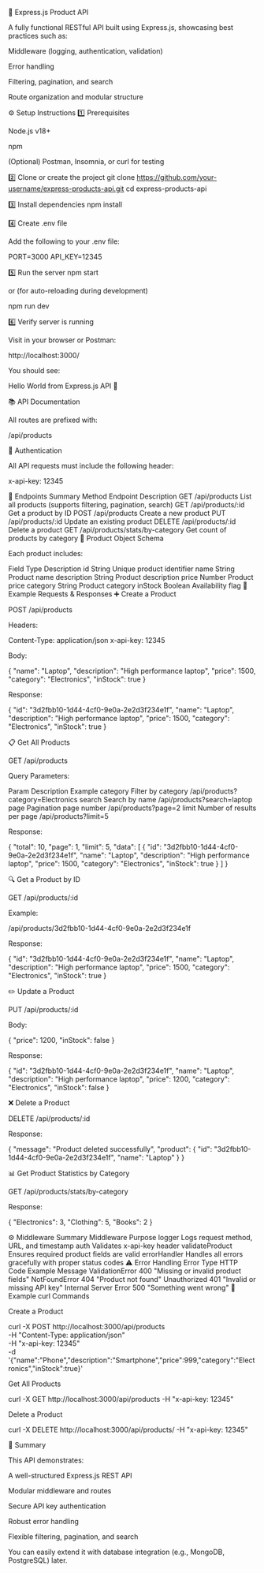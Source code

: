 🛒 Express.js Product API

A fully functional RESTful API built using Express.js, showcasing best practices such as:

Middleware (logging, authentication, validation)

Error handling

Filtering, pagination, and search

Route organization and modular structure

⚙️ Setup Instructions
1️⃣ Prerequisites

Node.js v18+

npm

(Optional) Postman, Insomnia, or curl for testing

2️⃣ Clone or create the project
git clone https://github.com/your-username/express-products-api.git
cd express-products-api

3️⃣ Install dependencies
npm install

4️⃣ Create .env file

Add the following to your .env file:

PORT=3000
API_KEY=12345

5️⃣ Run the server
npm start


or (for auto-reloading during development)

npm run dev

6️⃣ Verify server is running

Visit in your browser or Postman:

http://localhost:3000/


You should see:

Hello World from Express.js API 🚀

📚 API Documentation

All routes are prefixed with:

/api/products

🔑 Authentication

All API requests must include the following header:

x-api-key: 12345

🧾 Endpoints Summary
Method	Endpoint	Description
GET	/api/products	List all products (supports filtering, pagination, search)
GET	/api/products/:id	Get a product by ID
POST	/api/products	Create a new product
PUT	/api/products/:id	Update an existing product
DELETE	/api/products/:id	Delete a product
GET	/api/products/stats/by-category	Get count of products by category
🧩 Product Object Schema

Each product includes:

Field	Type	Description
id	String	Unique product identifier
name	String	Product name
description	String	Product description
price	Number	Product price
category	String	Product category
inStock	Boolean	Availability flag
🧪 Example Requests & Responses
➕ Create a Product

POST /api/products

Headers:

Content-Type: application/json
x-api-key: 12345


Body:

{
  "name": "Laptop",
  "description": "High performance laptop",
  "price": 1500,
  "category": "Electronics",
  "inStock": true
}


Response:

{
  "id": "3d2fbb10-1d44-4cf0-9e0a-2e2d3f234e1f",
  "name": "Laptop",
  "description": "High performance laptop",
  "price": 1500,
  "category": "Electronics",
  "inStock": true
}

📋 Get All Products

GET /api/products

Query Parameters:

Param	Description	Example
category	Filter by category	/api/products?category=Electronics
search	Search by name	/api/products?search=laptop
page	Pagination page number	/api/products?page=2
limit	Number of results per page	/api/products?limit=5

Response:

{
  "total": 10,
  "page": 1,
  "limit": 5,
  "data": [
    {
      "id": "3d2fbb10-1d44-4cf0-9e0a-2e2d3f234e1f",
      "name": "Laptop",
      "description": "High performance laptop",
      "price": 1500,
      "category": "Electronics",
      "inStock": true
    }
  ]
}

🔍 Get a Product by ID

GET /api/products/:id

Example:

/api/products/3d2fbb10-1d44-4cf0-9e0a-2e2d3f234e1f


Response:

{
  "id": "3d2fbb10-1d44-4cf0-9e0a-2e2d3f234e1f",
  "name": "Laptop",
  "description": "High performance laptop",
  "price": 1500,
  "category": "Electronics",
  "inStock": true
}

✏️ Update a Product

PUT /api/products/:id

Body:

{
  "price": 1200,
  "inStock": false
}


Response:

{
  "id": "3d2fbb10-1d44-4cf0-9e0a-2e2d3f234e1f",
  "name": "Laptop",
  "description": "High performance laptop",
  "price": 1200,
  "category": "Electronics",
  "inStock": false
}

❌ Delete a Product

DELETE /api/products/:id

Response:

{
  "message": "Product deleted successfully",
  "product": {
    "id": "3d2fbb10-1d44-4cf0-9e0a-2e2d3f234e1f",
    "name": "Laptop"
  }
}

📊 Get Product Statistics by Category

GET /api/products/stats/by-category

Response:

{
  "Electronics": 3,
  "Clothing": 5,
  "Books": 2
}

⚙️ Middleware Summary
Middleware	Purpose
logger	Logs request method, URL, and timestamp
auth	Validates x-api-key header
validateProduct	Ensures required product fields are valid
errorHandler	Handles all errors gracefully with proper status codes
⚠️ Error Handling
Error Type	HTTP Code	Example Message
ValidationError	400	"Missing or invalid product fields"
NotFoundError	404	"Product not found"
Unauthorized	401	"Invalid or missing API key"
Internal Server Error	500	"Something went wrong"
🧠 Example curl Commands

Create a Product

curl -X POST http://localhost:3000/api/products \
-H "Content-Type: application/json" \
-H "x-api-key: 12345" \
-d '{"name":"Phone","description":"Smartphone","price":999,"category":"Electronics","inStock":true}'


Get All Products

curl -X GET http://localhost:3000/api/products -H "x-api-key: 12345"


Delete a Product

curl -X DELETE http://localhost:3000/api/products/<id> -H "x-api-key: 12345"

🏁 Summary

This API demonstrates:

A well-structured Express.js REST API

Modular middleware and routes

Secure API key authentication

Robust error handling

Flexible filtering, pagination, and search

You can easily extend it with database integration (e.g., MongoDB, PostgreSQL) later.